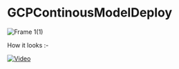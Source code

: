 # GCPContinousModelDeploy


![Frame 1(1)](https://user-images.githubusercontent.com/6279035/167273914-6040c022-4c21-43d4-af3a-7d84faf67c30.png)


How it looks :-

[![Video](https://img.youtube.com/vi/CjhAqM6XqhU/0.jpg)](https://www.youtube.com/watch?v=CjhAqM6XqhU)

